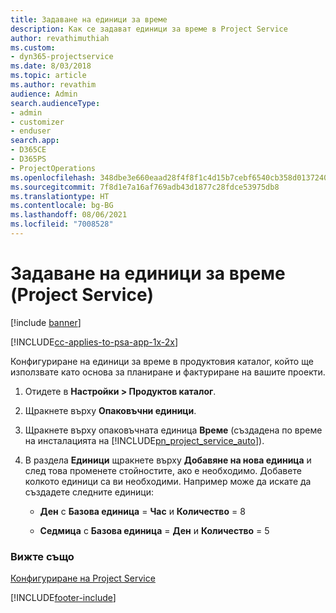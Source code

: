 ```yaml
---
title: Задаване на единици за време
description: Как се задават единици за време в Project Service
author: revathimuthiah
ms.custom:
- dyn365-projectservice
ms.date: 8/03/2018
ms.topic: article
ms.author: revathim
audience: Admin
search.audienceType:
- admin
- customizer
- enduser
search.app:
- D365CE
- D365PS
- ProjectOperations
ms.openlocfilehash: 348dbe3e660eaad28f4f8f1c4d15b7cebf6540cb358d013724088f099f0b6a95
ms.sourcegitcommit: 7f8d1e7a16af769adb43d1877c28fdce53975db8
ms.translationtype: HT
ms.contentlocale: bg-BG
ms.lasthandoff: 08/06/2021
ms.locfileid: "7008528"
---
```

# <a name="set-up-time-units-project-service"></a>Задаване на единици за време (Project Service)

[!include [banner](../includes/psa-now-project-operations.md)]

[!INCLUDE[cc-applies-to-psa-app-1x-2x](../includes/cc-applies-to-psa-app-1x-2x.md)]

Конфигуриране на единици за време в продуктовия каталог, който ще използвате като основа за планиране и фактуриране на вашите проекти.  
  
1. Отидете в **Настройки > Продуктов каталог**.  
  
2. Щракнете върху **Опаковъчни единици**.  
  
3. Щракнете върху опаковъчната единица **Време** (създадена по време на инсталацията на [!INCLUDE[pn_project_service_auto](../includes/pn-project-service-auto.md)]).  
  
4. В раздела **Единици** щракнете върху **Добавяне на нова единица** и след това променете стойностите, ако е необходимо. Добавете колкото единици са ви необходими. Например може да искате да създадете следните единици:  
  
   - **Ден** с **Базова единица** = **Час** и **Количество** = 8  
  
   - **Седмица** с **Базова единица** = **Ден** и **Количество** = 5  
  
### <a name="see-also"></a>Вижте също  
 [Конфигуриране на Project Service](../psa/configure.md)


[!INCLUDE[footer-include](../includes/footer-banner.md)]